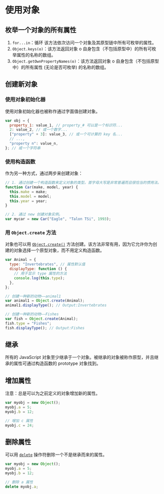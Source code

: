 # 使用对象

## 枚举一个对象的所有属性

1. `for...in`：循环 该方法依次访问一个对象及其原型链中所有可枚举的属性。
2. `Object.keys(o)`：该方法返回对象 o 自身包含（不包括原型中）的所有可枚举属性的名称的数组。
3. `Object.getOwnPropertyNames(o)`：该方法返回对象 o 自身包含（不包括原型中）的所有属性 (无论是否可枚举) 的名称的数组。

## 创建新对象

### 使用对象初始化器

使用对象初始化器也被称作通过字面值创建对象。

```js
var obj = {
  property_1: value_1, // property_# 可以是一个标识符...
  2: value_2, // 或一个数字...
  ["property" + 3]: value_3, // 或一个可计算的 key 名...
  // ...,
  "property n": value_n,
}; // 或一个字符串
```

### 使用构造函数

作为另一种方式，通过两步来创建对象：

```js
// 1. 通过创建一个构造函数来定义对象的类型。首字母大写是非常普遍而且很恰当的惯用法。
function Car(make, model, year) {
  this.make = make;
  this.model = model;
  this.year = year;
}

// 2. 通过 new 创建对象实例。
var mycar = new Car("Eagle", "Talon TSi", 1993);
```

### 用 `Object.create` 方法

对象也可以用 [`Object.create()`](https://developer.mozilla.org/zh-CN/docs/Web/JavaScript/Reference/Global_Objects/Object/create) 方法创建。该方法非常有用，因为它允许你为创建的对象选择一个原型对象，而不用定义构造函数。

```js
var Animal = {
  type: "Invertebrates", // 属性默认值
  displayType: function () {
    // 用于显示 type 属性的方法
    console.log(this.type);
  },
};

// 创建一种新的动物——animal1
var animal1 = Object.create(Animal);
animal1.displayType(); // Output:Invertebrates

// 创建一种新的动物——Fishes
var fish = Object.create(Animal);
fish.type = "Fishes";
fish.displayType(); // Output:Fishes
```

## 继承

所有的 JavaScript 对象至少继承于一个对象。被继承的对象被称作原型，并且继承的属性可通过构造函数的 prototype 对象找到。

## 增加属性

注意：总是可以为之前定义的对象增加新的属性。

```js
var myobj = new Object();
myobj.a = 5;
myobj.b = 12;

// 增加 c 属性
myobj.c = 24;
```

## 删除属性

可以用 [`delete`](https://developer.mozilla.org/zh-CN/docs/Web/JavaScript/Reference/Operators/delete) 操作符删除一个不是继承而来的属性。

```js
var myobj = new Object();
myobj.a = 5;
myobj.b = 12;

// 删除 a 属性
delete myobj.a;
```

